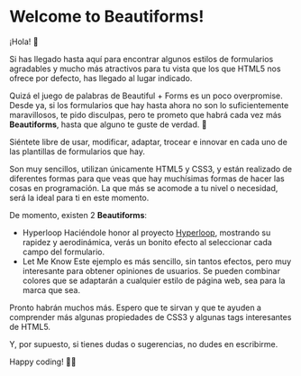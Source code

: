 # Welcome to Beautiforms!

¡Hola! 👋

Si has llegado hasta aquí para encontrar algunos estilos de formularios agradables y mucho más atractivos para tu vista que los que HTML5 nos ofrece por defecto, has llegado al lugar indicado.

Quizá el juego de palabras de Beautiful + Forms es un poco overpromise. Desde ya, si los formularios que hay hasta ahora no son lo suficientemente maravillosos, te pido disculpas, pero te prometo que habrá cada vez más **Beautiforms**, hasta que alguno te guste de verdad. 🤞

Siéntete libre de usar, modificar, adaptar, trocear e innovar en cada uno de las plantillas de formularios que hay.

Son muy sencillos, utilizan únicamente HTML5 y CSS3, y están realizado de diferentes formas para que veas que hay muchísimas formas de hacer las cosas en programación. La que más se acomode a tu nivel o necesidad, será la ideal para ti en este momento.

De momento, existen 2 **Beautiforms**:
- Hyperloop
Haciéndole honor al proyecto [Hyperloop](https://virginhyperloop.com/), mostrando su rapidez y aerodinámica, verás un bonito efecto al seleccionar cada campo del formulario.
- Let Me Know
Este ejemplo es más sencillo, sin tantos efectos, pero muy interesante para obtener opiniones de usuarios. Se pueden combinar colores que se adaptarán a cualquier estilo de página web, sea para la marca que sea.

Pronto habrán muchos más. Espero que te sirvan y que te ayuden a comprender más algunas propiedades de CSS3 y algunas tags interesantes de HTML5.

Y, por supuesto, si tienes dudas o sugerencias, no dudes en escribirme.

Happy coding! 👩‍💻